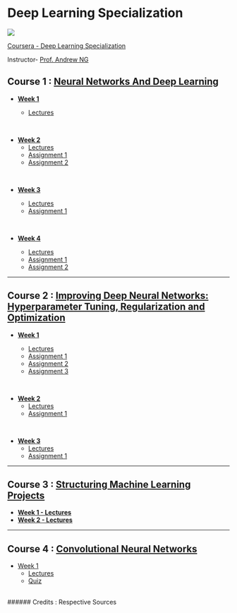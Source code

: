 # Deep Learning Specialization


![](https://github.com/greyhatguy007/deep-learning-specialization/blob/main/resources/head_master.png)

[Coursera - Deep Learning Specialization](https://www.coursera.org/specializations/deep-learning)

Instructor- [Prof. Andrew NG](https://www.andrewng.org/)


## Course 1 : [Neural Networks And Deep Learning](https://github.com/greyhatguy007/deep-learning-specialization/tree/main/C1-NeuralNetworksAndDeepLearning)

- [<b> Week 1 </b> ](https://github.com/greyhatguy007/deep-learning-specialization/tree/main/C1-NeuralNetworksAndDeepLearning/week1/)
 
    - [Lectures](https://github.com/greyhatguy007/deep-learning-specialization/tree/main/C1-NeuralNetworksAndDeepLearning/week1/lectures)
 
 <br/>

- [<b> Week 2 </b> ](https://github.com/greyhatguy007/deep-learning-specialization/tree/main/C1-NeuralNetworksAndDeepLearning/week2/)
    - [Lectures](https://github.com/greyhatguy007/deep-learning-specialization/tree/main/C1-NeuralNetworksAndDeepLearning/week2/lectures)
    - [Assignment 1](https://github.com/greyhatguy007/deep-learning-specialization/tree/main/C1-NeuralNetworksAndDeepLearning/week2/W2A1)
    - [Assignment 2](https://github.com/greyhatguy007/deep-learning-specialization/tree/main/C1-NeuralNetworksAndDeepLearning/week2/W2A2)

<br/>

- [<b> Week 3 </b> ](https://github.com/greyhatguy007/deep-learning-specialization/tree/main/C1-NeuralNetworksAndDeepLearning/week3/)

    - [Lectures](https://github.com/greyhatguy007/deep-learning-specialization/tree/main/C1-NeuralNetworksAndDeepLearning/week3/lectures)
    - [Assignment 1](https://github.com/greyhatguy007/deep-learning-specialization/tree/main/C1-NeuralNetworksAndDeepLearning/week3/W3A1)

<br/>

- [<b> Week 4 </b> ](https://github.com/greyhatguy007/deep-learning-specialization/tree/main/C1-NeuralNetworksAndDeepLearning/week4/)

    - [Lectures](https://github.com/greyhatguy007/deep-learning-specialization/tree/main/C1-NeuralNetworksAndDeepLearning/week4/lectures)
    - [Assignment 1](https://github.com/greyhatguy007/deep-learning-specialization/tree/main/C1-NeuralNetworksAndDeepLearning/week4/W4A1)
    - [Assignment 2](https://github.com/greyhatguy007/deep-learning-specialization/tree/main/C1-NeuralNetworksAndDeepLearning/week4/W4A2)

<hr/>

## Course 2 : [Improving Deep Neural Networks: Hyperparameter Tuning, Regularization and Optimization](https://github.com/greyhatguy007/deep-learning-specialization/tree/main/C2-Improving%20Deep%20Neural%20Networks:%20Hyperparameter%20Tuning%2C%20Regularization%20and%20Optimization)

- [<b> Week 1</b>](https://github.com/greyhatguy007/deep-learning-specialization/tree/main/C2-Improving%20Deep%20Neural%20Networks:%20Hyperparameter%20Tuning%2C%20Regularization%20and%20Optimization/week1)

    - [Lectures](https://github.com/greyhatguy007/deep-learning-specialization/tree/main/C2-Improving%20Deep%20Neural%20Networks:%20Hyperparameter%20Tuning%2C%20Regularization%20and%20Optimization/week1/lectures)
    - [Assignment 1](https://github.com/greyhatguy007/deep-learning-specialization/tree/main/C2-Improving%20Deep%20Neural%20Networks:%20Hyperparameter%20Tuning%2C%20Regularization%20and%20Optimization/week1/programming%20assignments/W1A1)
    - [Assignment 2](https://github.com/greyhatguy007/deep-learning-specialization/tree/main/C2-Improving%20Deep%20Neural%20Networks:%20Hyperparameter%20Tuning%2C%20Regularization%20and%20Optimization/week1/programming%20assignments/W1A2)
    - [Assignment 3](https://github.com/greyhatguy007/deep-learning-specialization/tree/main/C2-Improving%20Deep%20Neural%20Networks:%20Hyperparameter%20Tuning%2C%20Regularization%20and%20Optimization/week1/programming%20assignments/W1A3)

<br/>

- [<b> Week 2</b>](https://github.com/greyhatguy007/deep-learning-specialization/tree/main/C2-Improving%20Deep%20Neural%20Networks:%20Hyperparameter%20Tuning%2C%20Regularization%20and%20Optimization/week2)
    - [Lectures](https://github.com/greyhatguy007/deep-learning-specialization/tree/main/C2-Improving%20Deep%20Neural%20Networks:%20Hyperparameter%20Tuning%2C%20Regularization%20and%20Optimization/week2/lectures)
    - [Assignment 1](https://github.com/greyhatguy007/deep-learning-specialization/tree/main/C2-Improving%20Deep%20Neural%20Networks:%20Hyperparameter%20Tuning%2C%20Regularization%20and%20Optimization/week2/pogramming%20assignments/W2A1)

<br/>

- [<b> Week 3</b>](https://github.com/greyhatguy007/deep-learning-specialization/tree/main/C2-Improving%20Deep%20Neural%20Networks:%20Hyperparameter%20Tuning%2C%20Regularization%20and%20Optimization/week3)
    - [Lectures](https://github.com/greyhatguy007/deep-learning-specialization/tree/main/C2-Improving%20Deep%20Neural%20Networks:%20Hyperparameter%20Tuning%2C%20Regularization%20and%20Optimization/week3/lectures)
    - [Assignment 1](https://github.com/greyhatguy007/deep-learning-specialization/tree/main/C2-Improving%20Deep%20Neural%20Networks:%20Hyperparameter%20Tuning%2C%20Regularization%20and%20Optimization/week3/programming%20assignments/W3A1)

<hr/>

## Course 3 : [Structuring Machine Learning Projects](https://github.com/greyhatguy007/deep-learning-specialization/tree/main/C3-Structuring%20Machine%20Learning%20Projects)

- [<b> Week 1 - Lectures </b>](https://github.com/greyhatguy007/deep-learning-specialization/tree/main/C3-Structuring%20Machine%20Learning%20Projects/week1)
- [<b> Week 2 - Lectures </b>](https://github.com/greyhatguy007/deep-learning-specialization/tree/main/C3-Structuring%20Machine%20Learning%20Projects/week2)

<hr/>


## Course 4 : [Convolutional Neural Networks](/C4-Convolutional%20Neural%20Networks/)

- [Week 1](/C4-Convolutional%20Neural%20Networks/week1/)
    - [Lectures](/C4-Convolutional%20Neural%20Networks/week1/lectures/)
    - [Quiz](/C4-Convolutional%20Neural%20Networks/week1/Quiz%20-%20The%20Basics%20of%20ConvNets%20/)


</br>
###### Credits : Respective Sources